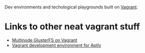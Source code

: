Dev environments and techological playgrounds built on [Vagrant](https://www.vagrantup.com/).

# Links to other neat vagrant stuff
- [Multinode GlusterFS on Vagrant](https://github.com/carmstrong/multinode-glusterfs-vagrant)
- [Vagrant development environment for Aptly](https://github.com/sepulworld/aptly-vagrant)
